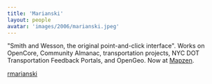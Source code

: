 ```yaml
---
title: 'Marianski'
layout: people
avatar: 'images/2006/marianski.jpeg'
---
```


"Smith and Wesson, the original point-and-click interface". Works on OpenCore, Community Almanac, transportation projects, NYC DOT Transportation Feedback Portals, and OpenGeo. Now at <a href="http://mapzen.com">Mapzen</a>. 

<a href="https://github.com/rmarianski"><span class="octicon octicon-mark-github"> rmarianski</span></a>  
